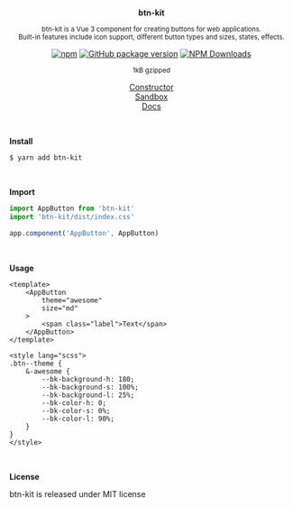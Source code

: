 <br>
<p align="center"><strong>btn-kit</strong></p>

<p align="center"><sup>btn-kit is a Vue 3 component for creating buttons for web applications.<br>Built-in features include icon support, different button types and sizes, states, effects.</sup></p>

<div align="center">

[![npm](https://img.shields.io/npm/v/btn-kit.svg?colorB=brightgreen)](https://www.npmjs.com/package/btn-kit)
[![GitHub package version](https://img.shields.io/github/package-json/v/ux-ui-pro/btn-kit.svg)](https://github.com/ux-ui-pro/btn-kit)
[![NPM Downloads](https://img.shields.io/npm/dm/btn-kit.svg?style=flat)](https://www.npmjs.org/package/btn-kit)

</div>

<p align="center"><sup>1kB gzipped</sup></p>

<p align="center"><a href="https://btn-kit.ux-ui.pro/build">Constructor</a><br>
<a href="https://codesandbox.io/s/btn-kit-npm-qpgzlf">Sandbox</a><br>
<a href="https://btn-kit.ux-ui.pro/docs">Docs</a></p>
<br>

**Install**

```console
$ yarn add btn-kit
```
<br>

**Import**

```javascript
import AppButton from 'btn-kit'
import 'btn-kit/dist/index.css'

app.component('AppButton', AppButton)
```
<br>

**Usage**

```vue
<template>
    <AppButton
        theme="awesome"
        size="md"
    >
        <span class="label">Text</span>
    </AppButton>
</template>

<style lang="scss">
.btn--theme {
    &-awesome {
        --bk-background-h: 180;
        --bk-background-s: 100%;
        --bk-background-l: 25%;
        --bk-color-h: 0;
        --bk-color-s: 0%;
        --bk-color-l: 90%;
    }
}
</style>
```
<br>

**License**

btn-kit is released under MIT license